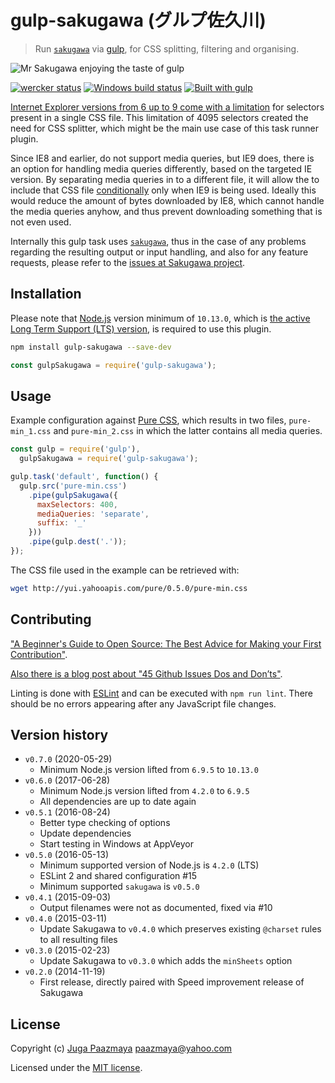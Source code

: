 # gulp-sakugawa (グルプ佐久川)

> Run [`sakugawa`][sakugawa] via [gulp](http://gulpjs.com/ "The streaming build system"),
> for CSS splitting, filtering and organising.

![Mr Sakugawa enjoying the taste of gulp](./logo.png)

[![wercker status](https://app.wercker.com/status/ece6b1297280d99cb32271fc8c1daf5b/s "wercker status")](https://app.wercker.com/project/bykey/ece6b1297280d99cb32271fc8c1daf5b)
[![Windows build status](https://ci.appveyor.com/api/projects/status/paau5nxur49cx2ei/branch/master?svg=true)](https://ci.appveyor.com/project/paazmaya/gulp-sakugawa/branch/master)
[![Built with gulp](http://img.shields.io/badge/gulp-3.9-blue.svg?style=flat-square)](http://gulpjs.com/)

[Internet Explorer versions from 6 up to 9 come with a limitation][ieinternals] for
selectors present in a single CSS file. This limitation of 4095 selectors created the
need for CSS splitter, which might be the main use case of this task runner plugin.

Since IE8 and earlier, do not support media queries, but IE9 does, there is an option for handling
media queries differently, based on the targeted IE version. By separating media queries in
to a different file, it will allow the to include that CSS file [conditionally][] only when
IE9 is being used. Ideally this would reduce the amount of bytes downloaded by IE8, which
cannot handle the media queries anyhow, and thus prevent downloading something that is not
even used.

Internally this gulp task uses [`sakugawa`][sakugawa], thus in the case of any problems regarding the
resulting output or input handling, and also for any feature requests, please refer to the
[issues at Sakugawa project](https://github.com/paazmaya/sakugawa/issues "Issues for Sakugawa").


## Installation

Please note that [Node.js](https://nodejs.org/en/) version minimum of `10.13.0`, which is [the active Long Term Support (LTS) version](https://github.com/nodejs/Release#release-schedule), is required to use this plugin.

```sh
npm install gulp-sakugawa --save-dev
```

```js
const gulpSakugawa = require('gulp-sakugawa');
```

## Usage

Example configuration against [Pure CSS](http://purecss.io/ "A set of small, responsive CSS modules that you can use in every web project"),
which results in two files, `pure-min_1.css` and `pure-min_2.css` in which the latter
contains all media queries.

```js
const gulp = require('gulp'),
  gulpSakugawa = require('gulp-sakugawa');

gulp.task('default', function() {
  gulp.src('pure-min.css')
    .pipe(gulpSakugawa({
      maxSelectors: 400,
      mediaQueries: 'separate',
      suffix: '_'
    }))
    .pipe(gulp.dest('.'));
});
```

The CSS file used in the example can be retrieved with:

```sh
wget http://yui.yahooapis.com/pure/0.5.0/pure-min.css
```

## Contributing

["A Beginner's Guide to Open Source: The Best Advice for Making your First Contribution"](http://www.erikaheidi.com/blog/a-beginners-guide-to-open-source-the-best-advice-for-making-your-first-contribution/).

[Also there is a blog post about "45 Github Issues Dos and Don’ts"](https://davidwalsh.name/45-github-issues-dos-donts).

Linting is done with [ESLint](http://eslint.org) and can be executed with `npm run lint`.
There should be no errors appearing after any JavaScript file changes.

## Version history

* `v0.7.0` (2020-05-29)
  - Minimum Node.js version lifted from `6.9.5` to `10.13.0`
* `v0.6.0` (2017-06-28)
  - Minimum Node.js version lifted from `4.2.0` to `6.9.5`
  - All dependencies are up to date again
* `v0.5.1` (2016-08-24)
  - Better type checking of options
  - Update dependencies
  - Start testing in Windows at AppVeyor
* `v0.5.0` (2016-05-13)
  - Minimum supported version of Node.js is `4.2.0` (LTS)
  - ESLint 2 and shared configuration #15
  - Minimum supported `sakugawa` is `v0.5.0`
* `v0.4.1` (2015-09-03)
  - Output filenames were not as documented, fixed via #10
* `v0.4.0` (2015-03-11)
  - Update Sakugawa to `v0.4.0` which preserves existing `@charset` rules to all resulting files
* `v0.3.0` (2015-02-23)
  - Update Sakugawa to `v0.3.0` which adds the `minSheets` option
* `v0.2.0` (2014-11-19)
  - First release, directly paired with Speed improvement release of Sakugawa

## License

Copyright (c) [Juga Paazmaya](https://paazmaya.fi) <paazmaya@yahoo.com>

Licensed under the [MIT license](LICENSE).


[Sakugawa]: https://github.com/paazmaya/sakugawa "CSS splitter, filter and organiser"
[ieinternals]: http://blogs.msdn.com/b/ieinternals/archive/2011/05/14/10164546.aspx "Stylesheet Limits in Internet Explorer"
[conditionally]: http://www.quirksmode.org/css/condcom.html "Conditional comments"
